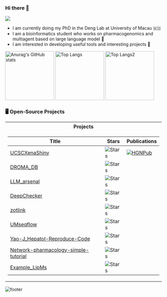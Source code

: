 ### Hi there 👋

![](https://komarev.com/ghpvc/?username=mugpeng)

* I am currently doing my PhD in the Deng Lab at University of Macau 🇲🇴
* I am a bioinformatics student who works on pharmacogenomics and multiagent based on large language model 🤖
* I am interested in developing useful tools and interesting projects 🤔

<div align="left">
<img alt="Anurag&#39;s GitHub stats" src="http://github-profile-summary-cards.vercel.app/api/cards/profile-details?username=mugpeng" height="157px" weight="200px"/>
<img alt="Top Langs" src="https://github-profile-summary-cards.vercel.app/api/cards/repos-per-language?username=mugpeng&amp;layout=compact" height="157px"/>
<img alt="Top Langs2" src="https://github-readme-stats.vercel.app/api?username=mugpeng" height="157px"/>
</div>

### 🖥️ Open-Source Projects
<table>
<tr><th>Projects</th></tr>
<tr><td>


|Title | Stars | Publications|
|--|--|--|
| [UCSCXenaShiny](https://github.com/openbiox/UCSCXenaShiny) | <img alt="Stars" src="https://img.shields.io/github/stars/openbiox/UCSCXenaShiny?style=flat-square&labelColor=black"/> | [![HGNPub](https://img.shields.io/badge/Published-black?style=flat-square&logo=googlescholar)](https://www.nature.com/articles/s42003-024-06891-2) |
| [DROMA_DB](https://github.com/mugpeng/DROMA_DB) | <img alt="Stars" src="https://img.shields.io/github/stars/mugpeng/DROMA_DB?style=flat-square&labelColor=black"/> |
| [LLM_arsenal](https://github.com/Webioinfo01/LLM_arsenal) | <img alt="Stars" src="https://img.shields.io/github/stars/Webioinfo01/LLM_arsenal?style=flat-square&labelColor=black"/> |
| [DeepChecker](https://github.com/mugpeng/DeepChecker) | <img alt="Stars" src="https://img.shields.io/github/stars/mugpeng/DeepChecker?style=flat-square&labelColor=black"/> |
| [zotlink](https://github.com/mugpeng/zotlink) | <img alt="Stars" src="https://img.shields.io/github/stars/mugpeng/zotlink?style=flat-square&labelColor=black"/> |
| [UMseqflow](https://github.com/mugpeng/UMseqflow) | <img alt="Stars" src="https://img.shields.io/github/stars/mugpeng/UMseqflow?style=flat-square&labelColor=black"/> |
| [Yao-J_Hepatol-Reproduce-Code](https://github.com/mugpeng/Yao-J_Hepatol-Reproduce-Code) | <img alt="Stars" src="https://img.shields.io/github/stars/mugpeng/Yao-J_Hepatol-Reproduce-Code?style=flat-square&labelColor=black"/> | 
| [Network-pharmacology-simple-tutorial](https://github.com/mugpeng/Network-pharmacology-simple-tutorial) | <img alt="Stars" src="https://img.shields.io/github/stars/mugpeng/Network-pharmacology-simple-tutorial?style=flat-square&labelColor=black"/> |
| [Example_LipMs](https://github.com/mugpeng/Example_LipMs) | <img alt="Stars" src="https://img.shields.io/github/stars/mugpeng/Example_LipMs?style=flat-square&labelColor=black"/> | 

</td></tr> </table>

![footer](https://github.com/user-attachments/assets/bef8019f-5693-4e3c-aed9-9654c20a5dd8)

<!--
**mugpeng/mugpeng** is a ✨ _special_ ✨ repository because its `README.md` (this file) appears on your GitHub profile.

Here are some ideas to get you started:

- 🔭 I’m currently working on ...
- 🌱 I’m currently learning ...
- 👯 I’m looking to collaborate on ...
- 🤔 I’m looking for help with ...
- 💬 Ask me about ...
- 📫 How to reach me: ...
- 😄 Pronouns: ...
- ⚡ Fun fact: ...
-->
